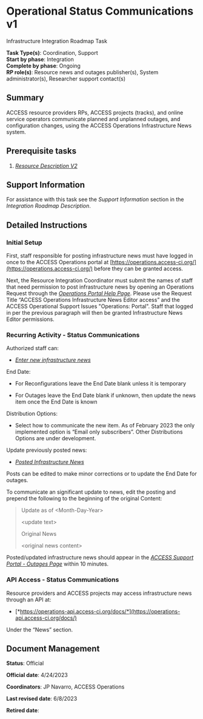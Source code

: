 # Operational Status Communications v1

Infrastructure Integration Roadmap Task

**Task Type(s)**: Coordination, Support  
**Start by phase**: Integration  
**Complete by phase**: Ongoing  
**RP role(s)**: Resource news and outages publisher(s), System administrator(s), Researcher support contact(s)

## Summary

ACCESS resource providers RPs, ACCESS projects (tracks), and online service operators communicate planned and unplanned outages, and configuration changes, using the ACCESS Operations Infrastructure News system.

## Prerequisite tasks

1.  [*Resource Description V2*](Infrastructure_Description_v2.md)

## Support Information

For assistance with this task see the *Support Information* section in the *Integration Roadmap Description*.

## Detailed Instructions

### Initial Setup

First, staff responsible for posting infrastructure news must have logged in once to the ACCESS Operations portal at [https://operations.access-ci.org/](https://operations.access-ci.org/) before they can be granted access.

Next, the Resource Integration Coordinator must submit the names of staff that need permission to post infrastructure news by opening an Operations Request through the [*Operations Portal Help Page*](https://operations.access-ci.org/help). Please use the Request Title “ACCESS Operations Infrastructure News Editor access” and the ACCESS Operational Support Issues "Operations: Portal". Staff that logged in per the previous paragraph will then be granted Infrastructure News Editor permissions.

### Recurring Activity - Status Communications

Authorized staff can:

- [*Enter new infrastructure news*](https://operations.access-ci.org/infrastructure_news)

End Date:

- For Reconfigurations leave the End Date blank unless it is temporary

- For Outages leave the End Date blank if unknown, then update the news item once the End Date is known

Distribution Options:

- Select how to communicate the new item. As of February 2023 the only implemented option is “Email only subscribers”. Other Distributions Options are under development.

Update previously posted news:

- [*Posted Infrastructure News*](https://operations.access-ci.org/infrastructure_news)

Posts can be edited to make minor corrections or to update the End Date for outages.

To communicate an significant update to news, edit the posting and prepend the following to the beginning of the original Content:

> Update as of \<Month-Day-Year\>
>
> \<update text\>
>
> Original News
>
> \<original news content\>

Posted/updated infrastructure news should appear in the [*ACCESS Support Portal - Outages Page*](https://support.access-ci.org/outages) within 10 minutes.

### API Access - Status Communications

Resource providers and ACCESS projects may access infrastructure news through an API at:

- [*https://operations-api.access-ci.org/docs/*](https://operations-api.access-ci.org/docs/)

Under the “News” section.

## Document Management

**Status**: Official

**Official date**: 4/24/2023

**Coordinators**: JP Navarro, ACCESS Operations

**Last revised date**: 6/8/2023

**Retired date**:
